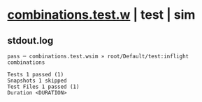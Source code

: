 # [combinations.test.w](../../../../../../tests/sdk_tests/math/combinations.test.w) | test | sim

## stdout.log
```log
pass ─ combinations.test.wsim » root/Default/test:inflight combinations

Tests 1 passed (1)
Snapshots 1 skipped
Test Files 1 passed (1)
Duration <DURATION>
```


